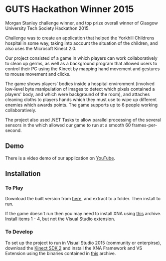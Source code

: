 # GUTS Hackathon Winner 2015

Morgan Stanley challenge winner, and top prize overall winner of Glasgow University Tech Society Hackathon 2015.

Challenge was to create an application that helped the Yorkhill Childrens hospital in some way, taking into account the situation of the children, and also uses the Microsoft Kinect 2.0.

Our project consisted of a game in which players can work collaboratively to clean up germs, as well as a background program that allowed users to control their PC using the Kinect by mapping hand movement and gestures to mouse movement and clicks.

The game shows players' bodies inside a hospital environment (involved low-level byte manipulation of images to detect which pixels contained a players' body, and which were background of the room), and attaches cleaning cloths to players hands which they must use to wipe up different enemies which awards points. The game supports up to 6 people working collaboratively.

The project also used .NET Tasks to allow parallel processing of the several sensors in the  which allowed our game to run at a smooth 60 frames-per-second.

## Demo
There is a video demo of our application on [YouTube](https://www.youtube.com/watch?v=6Gfgfw0Kw1U).

## Installation

### To Play
Download the built version from [here](http://www.filedropper.com/germz-dynamicdorks_1), and extract to a folder. Then install to run. 

If the game doesn't run then you may need to install XNA using [this](http://www.filedropper.com/xnagamestudio404forvs2015) archive. Install items 1 - 4, but not the Visual Studio extension.

### To Develop
To set up the project to run in Visual Studio 2015 (community or enterpirse), download the [Kinect SDK 2](http://www.microsoft.com/en-gb/download/details.aspx?id=44561) and install the XNA Framework and VS Extension using the binaries contained in [this](http://www.filedropper.com/xnagamestudio404forvs2015) archive.
